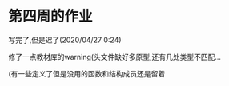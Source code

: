 # 第四周的作业

写完了,但是迟了(2020/04/27 0:24)

修了一点教材库的warning(头文件缺好多原型,还有几处类型不匹配...

(有一些定义了但是没用的函数和结构成员还是留着
